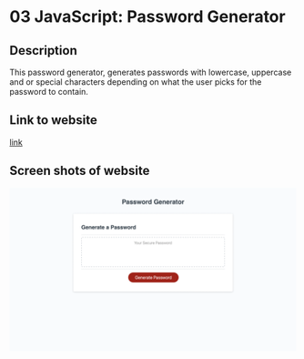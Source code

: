 # 03 JavaScript: Password Generator

## Description
This password generator, generates passwords with lowercase, uppercase and or special characters depending on what the user picks for the password to contain.

## Link to website
[link](https://jmaun22.github.io/password_Generator/)

## Screen shots of website

![Screenshot](https://github.com/Jmaun22/password_Generator/blob/a0bb5a9c3f92fb31ffb828bd640e9167888331f2/Screen%20Shot%202022-03-31%20at%208.36.47%20AM.png)




